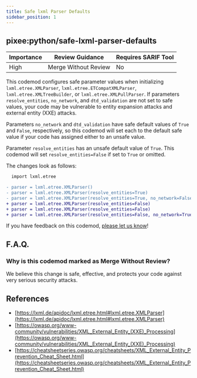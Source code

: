 ```yaml
---
title: Safe lxml Parser Defaults
sidebar_position: 1
---
```


## pixee:python/safe-lxml-parser-defaults

| Importance | Review Guidance      | Requires SARIF Tool |
|------------|----------------------|---------------------|
 | High       | Merge Without Review | No                  |

This codemod configures safe parameter values when initializing `lxml.etree.XMLParser`, `lxml.etree.ETCompatXMLParser`,
`lxml.etree.XMLTreeBuilder`, or `lxml.etree.XMLPullParser`. If parameters `resolve_entities`, `no_network`,
and `dtd_validation` are not set to safe values, your code may be vulnerable to entity expansion
attacks and external entity (XXE) attacks.

Parameters `no_network` and `dtd_validation` have safe default values of `True` and `False`, respectively, so this
codemod will set each to the default safe value if your code has assigned either to an unsafe value.

Parameter `resolve_entities` has an unsafe default value of `True`. This codemod will set `resolve_entities=False` if set to `True` or omitted.

The changes look as follows:

```diff
  import lxml.etree

- parser = lxml.etree.XMLParser()
- parser = lxml.etree.XMLParser(resolve_entities=True)
- parser = lxml.etree.XMLParser(resolve_entities=True, no_network=False, dtd_validation=True)
+ parser = lxml.etree.XMLParser(resolve_entities=False)
+ parser = lxml.etree.XMLParser(resolve_entities=False)
+ parser = lxml.etree.XMLParser(resolve_entities=False, no_network=True, dtd_validation=False)
```

If you have feedback on this codemod, [please let us know](mailto:feedback@pixee.ai)!

## F.A.Q. 

### Why is this codemod marked as Merge Without Review?

We believe this change is safe, effective, and protects your code against very serious security attacks.

## References
* [https://lxml.de/apidoc/lxml.etree.html#lxml.etree.XMLParser](https://lxml.de/apidoc/lxml.etree.html#lxml.etree.XMLParser)
* [https://owasp.org/www-community/vulnerabilities/XML_External_Entity_(XXE)_Processing](https://owasp.org/www-community/vulnerabilities/XML_External_Entity_(XXE)_Processing)
* [https://cheatsheetseries.owasp.org/cheatsheets/XML_External_Entity_Prevention_Cheat_Sheet.html](https://cheatsheetseries.owasp.org/cheatsheets/XML_External_Entity_Prevention_Cheat_Sheet.html)
